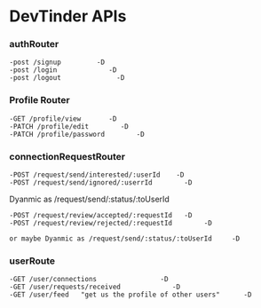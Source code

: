 # DevTinder APIs

### authRouter

    -post /signup         -D
    -post /login             -D
    -post /logout              -D

### Profile Router

    -GET /profile/view       -D 
    -PATCH /profile/edit        -D
    -PATCH /profile/password        -D

### connectionRequestRouter

    -POST /request/send/interested/:userId    -D
    -POST /request/send/ignored/:userrId        -D
          
Dyanmic as /request/send/:status/:toUserId

    -POST /request/review/accepted/:requestId   -D
    -POST /request/review/rejected/:requestId        -D

    or maybe Dyanmic as /request/send/:status/:toUserId     -D

    
### userRoute

    -GET /user/connections                -D
    -GET /user/requests/received             -D                     
    -GET /user/feed   "get us the profile of other users"      -D
 